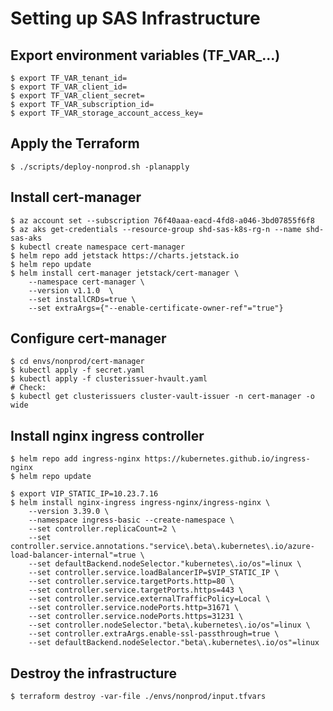 # Setting up SAS Infrastructure


## Export environment variables (TF_VAR_...)

    $ export TF_VAR_tenant_id=
    $ export TF_VAR_client_id=
    $ export TF_VAR_client_secret=
    $ export TF_VAR_subscription_id=
    $ export TF_VAR_storage_account_access_key=


## Apply the Terraform

    $ ./scripts/deploy-nonprod.sh -planapply

## Install cert-manager

    $ az account set --subscription 76f40aaa-eacd-4fd8-a046-3bd07855f6f8
    $ az aks get-credentials --resource-group shd-sas-k8s-rg-n --name shd-sas-aks
    $ kubectl create namespace cert-manager
    $ helm repo add jetstack https://charts.jetstack.io
    $ helm repo update
    $ helm install cert-manager jetstack/cert-manager \
        --namespace cert-manager \
        --version v1.1.0  \
        --set installCRDs=true \
        --set extraArgs={"--enable-certificate-owner-ref"="true"}

## Configure cert-manager

    $ cd envs/nonprod/cert-manager
    $ kubectl apply -f secret.yaml
    $ kubectl apply -f clusterissuer-hvault.yaml    
    # Check:
    $ kubectl get clusterissuers cluster-vault-issuer -n cert-manager -o wide

## Install nginx ingress controller
    $ helm repo add ingress-nginx https://kubernetes.github.io/ingress-nginx
    $ helm repo update
<!-- ingress-nginx-3.39.0 -->
<!-- kubectl apply -f https://raw.githubusercontent.com/kubernetes/ingress-nginx/controller-v0.49.3/deploy/static/provider/cloud/deploy.yaml -->
    $ export VIP_STATIC_IP=10.23.7.16
    $ helm install nginx-ingress ingress-nginx/ingress-nginx \
        --version 3.39.0 \
        --namespace ingress-basic --create-namespace \
        --set controller.replicaCount=2 \
        --set controller.service.annotations."service\.beta\.kubernetes\.io/azure-load-balancer-internal"=true \
        --set defaultBackend.nodeSelector."kubernetes\.io/os"=linux \
        --set controller.service.loadBalancerIP=$VIP_STATIC_IP \
        --set controller.service.targetPorts.http=80 \
        --set controller.service.targetPorts.https=443 \
        --set controller.service.externalTrafficPolicy=Local \
        --set controller.service.nodePorts.http=31671 \
        --set controller.service.nodePorts.https=31231 \
        --set controller.nodeSelector."beta\.kubernetes\.io/os"=linux \
        --set controller.extraArgs.enable-ssl-passthrough=true \
        --set defaultBackend.nodeSelector."beta\.kubernetes\.io/os"=linux 

## Destroy the infrastructure

    $ terraform destroy -var-file ./envs/nonprod/input.tfvars
